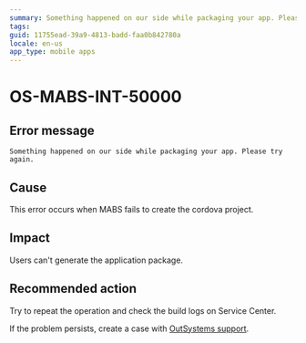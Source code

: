 ```yaml
---
summary: Something happened on our side while packaging your app. Please try again.
tags:
guid: 11755ead-39a9-4813-badd-faa0b842780a
locale: en-us
app_type: mobile apps
---
```


# OS-MABS-INT-50000

## Error message

`Something happened on our side while packaging your app. Please try again.`

## Cause

This error occurs when MABS fails to create the cordova project.

## Impact

Users can't generate the application package.

## Recommended action
Try to repeat the operation and check the build logs on Service Center.

If the problem persists, create a case with [OutSystems support](https://www.outsystems.com/support/portal/open-support-case?ErrorCode=OS-MABS-INT-50000).
